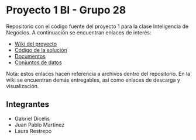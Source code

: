 # Proyecto 1 BI - Grupo 28
Repositorio con el código fuente del proyecto 1 para la clase Inteligencia de Negocios. A continuación se encuentran enlaces de interés:
* [Wiki del proyecto](https://github.com/Laurarestrepo03/Proyecto-1-BI/wiki/Home)
* [Código de la solución]()
* [Documentos]()
* [Conjuntos de datos]()

Nota: estos enlaces hacen referencia a archivos dentro del repositorio. En la wiki se encuentran demás entregables, así como enlaces de descarga y visualización.

## Integrantes
* Gabriel Dicelis
* Juan Pablo Martínez
* Laura Restrepo
